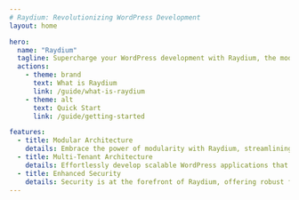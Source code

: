 ```yaml
---
# Raydium: Revolutionizing WordPress Development
layout: home

hero:
  name: "Raydium"
  tagline: Supercharge your WordPress development with Raydium, the modern framework designed for efficiency, scalability, and security.
  actions:
    - theme: brand
      text: What is Raydium
      link: /guide/what-is-raydium
    - theme: alt
      text: Quick Start
      link: /guide/getting-started

features:
  - title: Modular Architecture
    details: Embrace the power of modularity with Raydium, streamlining your development process and ensuring your codebase remains clean and maintainable.
  - title: Multi-Tenant Architecture
    details: Effortlessly develop scalable WordPress applications that support multiple tenants from a single installation, providing customized experiences for each.
  - title: Enhanced Security
    details: Security is at the forefront of Raydium, offering robust features designed to protect your WordPress sites against common vulnerabilities.
---
```

